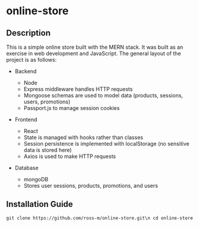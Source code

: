 # online-store

## Description
This is a simple online store built with the MERN stack. It was built as an exercise in web development and JavaScript. The 
general layout of the project is as follows:

* Backend
  * Node 
  * Express middleware handles HTTP requests
  * Mongoose schemas are used to model data (products, sessions, users, promotions)
  * Passport.js to manage session cookies
                  
* Frontend
  * React
  * State is managed with hooks rather than classes
  * Session persistence is implemented with localStorage (no sensitive data is stored here)
  * Axios is used to make HTTP requests
  
* Database
  * mongoDB 
  * Stores user sessions, products, promotions, and users
  
## Installation Guide
`git clone https://github.com/ross-m/online-store.git\n
 cd online-store
`
